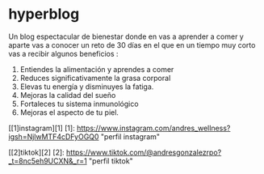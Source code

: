 # hyperblog
Un blog espectacular de bienestar donde en vas a aprender a comer y aparte vas a conocer un reto de 30 días en el que en un tiempo muy corto vas a recibir algunos beneficios :

1. Entiendes la alimentación y aprendes a comer
2. Reduces significativamente la grasa corporal
3. Elevas tu energía y disminuyes la fatiga.
4. Mejoras la calidad del sueño
5. Fortaleces tu sistema inmunológico
6. Mejoras el aspecto de tu piel.

[[1]instagram][1]
[1]: https://www.instagram.com/andres_wellness?igsh=NjlwMTF4cDFyOGQ0 "perfil instagram"

[[2]tiktok][2]
[2]: https://www.tiktok.com/@andresgonzalezrpo?_t=8nc5eh9UCXN&_r=1 "perfil tiktok"